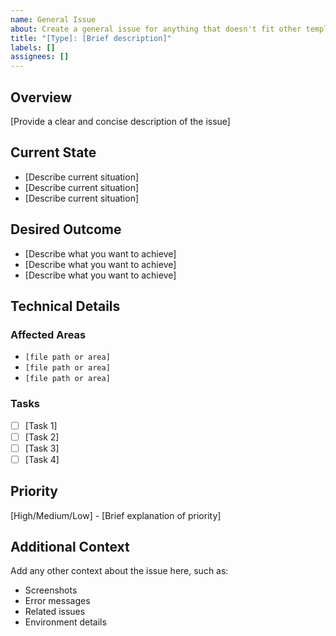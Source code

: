 ```yaml
---
name: General Issue
about: Create a general issue for anything that doesn't fit other templates
title: "[Type]: [Brief description]"
labels: []
assignees: []
---
```


## Overview

[Provide a clear and concise description of the issue]

## Current State

- [Describe current situation]
- [Describe current situation]
- [Describe current situation]

## Desired Outcome

- [Describe what you want to achieve]
- [Describe what you want to achieve]
- [Describe what you want to achieve]

## Technical Details

### Affected Areas

- `[file path or area]`
- `[file path or area]`
- `[file path or area]`

### Tasks

- [ ] [Task 1]
- [ ] [Task 2]
- [ ] [Task 3]
- [ ] [Task 4]

## Priority

[High/Medium/Low] - [Brief explanation of priority]

## Additional Context

Add any other context about the issue here, such as:

- Screenshots
- Error messages
- Related issues
- Environment details
